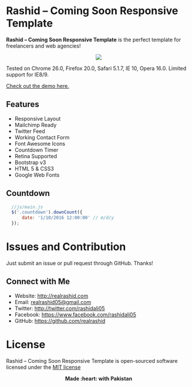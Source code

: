 # Rashid  – Coming Soon Responsive Template


**Rashid  – Coming Soon Responsive Template** is the perfect template for freelancers and web agencies!

<p align="center">
    <a href="https://github.com/rashidali05/Rashid-Coming-Soon-Responsive-Template/" target="_blank">
    <img src="https://github.com/rashidali05/sweet-alert/blob/master/imgs/rashid-coming-soon.PNG"/></a>
</p>

Tested on Chrome 26.0, Firefox 20.0, Safari 5.1.7, IE 10, Opera 16.0. Limited support for IE8/9.

[Check out the demo here.](http://rashidali05.github.io/Rashid-Coming-Soon-Responsive-Template/demo/)

## Features

- Responsive Layout
- Mailchimp Ready
- Twitter Feed
- Working Contact Form
- Font Awesome Icons
- Countdown Timer
- Retina Supported
- Bootstrap v3
- HTML 5 & CSS3
- Google Web Fonts

## Countdown

```javascript
  //js/main.js
  $('.countdown').downCount({
      date: '1/10/2016 12:00:00' // m/d/y
  });
```

# Issues and Contribution

Just submit an issue or pull request through GitHub. Thanks!

## Connect with Me

- Website: http://realrashid.com
- Email: realrashid05@gmail.com
- Twitter: http://twitter.com/rashidali05
- Facebook: https://www.facebook.com/rashidali05
- GitHub: https://github.com/realrashid


# License

Rashid  – Coming Soon Responsive Template is open-sourced software licensed under the [MIT license](http://opensource.org/licenses/MIT)

<p align="center"> <b>Made :heart: with Pakistan<b> </p>
